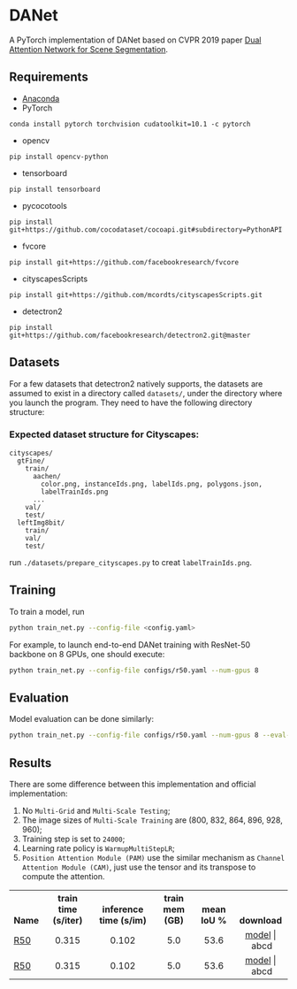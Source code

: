 # DANet
A PyTorch implementation of DANet based on CVPR 2019 paper [Dual Attention Network for Scene Segmentation](https://arxiv.org/abs/1809.02983). 

## Requirements
- [Anaconda](https://www.anaconda.com/download/)
- PyTorch
```
conda install pytorch torchvision cudatoolkit=10.1 -c pytorch
```
- opencv
```
pip install opencv-python
```
- tensorboard
```
pip install tensorboard
```
- pycocotools
```
pip install git+https://github.com/cocodataset/cocoapi.git#subdirectory=PythonAPI
```
- fvcore
```
pip install git+https://github.com/facebookresearch/fvcore
```
- cityscapesScripts
```
pip install git+https://github.com/mcordts/cityscapesScripts.git
```
- detectron2
```
pip install git+https://github.com/facebookresearch/detectron2.git@master
```

## Datasets
For a few datasets that detectron2 natively supports, the datasets are assumed to exist in a directory called
`datasets/`, under the directory where you launch the program. They need to have the following directory structure:

### Expected dataset structure for Cityscapes:
```
cityscapes/
  gtFine/
    train/
      aachen/
        color.png, instanceIds.png, labelIds.png, polygons.json,
        labelTrainIds.png
      ...
    val/
    test/
  leftImg8bit/
    train/
    val/
    test/
```
run `./datasets/prepare_cityscapes.py` to creat `labelTrainIds.png`.

## Training
To train a model, run
```bash
python train_net.py --config-file <config.yaml>
```

For example, to launch end-to-end DANet training with ResNet-50 backbone on 8 GPUs, one should execute:
```bash
python train_net.py --config-file configs/r50.yaml --num-gpus 8
```

## Evaluation
Model evaluation can be done similarly:
```bash
python train_net.py --config-file configs/r50.yaml --num-gpus 8 --eval-only MODEL.WEIGHTS checkpoints/model.pth
```

## Results
There are some difference between this implementation and official implementation:
1. No `Multi-Grid` and `Multi-Scale Testing`;
2. The image sizes of `Multi-Scale Training` are (800, 832, 864, 896, 928, 960);
3. Training step is set to `24000`;
4. Learning rate policy is `WarmupMultiStepLR`;
5. `Position Attention Module (PAM)` use the similar mechanism as `Channel Attention Module (CAM)`, just use the tensor
and its transpose to compute the attention. 

<table>
	<tbody>
		<!-- START TABLE -->
		<!-- TABLE HEADER -->
		<th valign="bottom">Name</th>
		<th valign="bottom">train time (s/iter)</th>
		<th valign="bottom">inference time (s/im)</th>
		<th valign="bottom">train mem (GB)</th>
		<th valign="bottom">mean IoU %</th>
		<th valign="bottom">download</th>
		<!-- TABLE BODY -->
		<!-- ROW: r50 -->
		<tr>
			<td align="left"><a href="configs/r50.yaml">R50</a></td>
			<td align="center">0.315</td>
			<td align="center">0.102</td>
			<td align="center">5.0</td>
			<td align="center">53.6</td>
			<td align="center"><a href="pan.baidu.com/aaa">model</a>&nbsp;|&nbsp;abcd</td>
		</tr>
		<!-- ROW: r50 -->
		<tr>
			<td align="left"><a href="configs/r50.yaml">R50</a></td>
			<td align="center">0.315</td>
			<td align="center">0.102</td>
			<td align="center">5.0</td>
			<td align="center">53.6</td>
			<td align="center"><a href="pan.baidu.com/aaa">model</a>&nbsp;|&nbsp;abcd</td>
		</tr>
	</tbody>
</table>